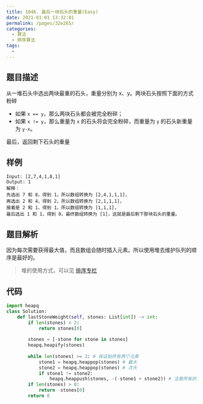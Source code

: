 ```yaml
---
title: 1046. 最后一块石头的重量(Easy)
date: 2021-01-01 13:32:01
permalink: /pages/32e265/
categories: 
  - 算法
  - 排序算法
tags: 
  - 
---
```


## 题目描述

从一堆石头中选出两块最重的石头，重量分别为 x、y。两块石头按照下面的方式粉碎

- 如果 `x == y`，那么两块石头都会被完全粉碎；
- 如果 `x != y`，那么重量为 `x` 的石头将会完全粉碎，而重量为 `y` 的石头新重量为 `y-x`。

最后，返回剩下石头的重量

## 样例

```
Input: [2,7,4,1,8,1]
Output: 1
解释：
先选出 7 和 8，得到 1，所以数组转换为 [2,4,1,1,1]，
再选出 2 和 4，得到 2，所以数组转换为 [2,1,1,1]，
接着是 2 和 1，得到 1，所以数组转换为 [1,1,1]，
最后选出 1 和 1，得到 0，最终数组转换为 [1]，这就是最后剩下那块石头的重量。
```

## 题目解析

因为每次需要获得最大值，而且数组会随时插入元素。所以使用堆去维护队列的顺序是最好的。

> 堆的使用方式，可以见 [排序专栏](/pages/38e915/)

## 代码

```python
import heapq
class Solution:
    def lastStoneWeight(self, stones: List[int]) -> int:
        if len(stones) < 2:
            return stones[0]
        
        stones = [-stone for stone in stones]
        heapq.heapify(stones)
        
        while len(stones) >= 2: # 保证始终有两个元素
            stone1 = heapq.heappop(stones) # 最大 
            stone2 = heapq.heappop(stones) # 次大 
            if stone1 != stone2:
                heapq.heappush(stones, -(-stone1 + stone2)) # 注意所有的元素在处理和使用的时候要转负数
        if len(stones) > 0:
            return -stones[0]
        return 0 
```

